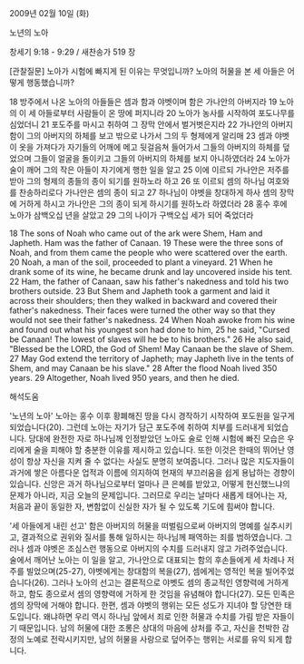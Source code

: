 2009년 02월 10일 (화)

노년의 노아



창세기 9:18 - 9:29 / 새찬송가 519 장

[관찰질문]
노아가 시험에 빠지게 된 이유는 무엇입니까?
노아의 허물을 본 세 아들은 어떻게 행동했습니까?

18 방주에서 나온 노아의 아들들은 셈과 함과 야벳이며 함은 가나안의 아버지라 
19 노아의 이 세 아들로부터 사람들이 온 땅에 퍼지니라 
20 노아가 농사를 시작하여 포도나무를 심었더니 
21 포도주를 마시고 취하여 그 장막 안에서 벌거벗은지라 
22 가나안의 아버지 함이 그의 아버지의 하체를 보고 밖으로 나가서 그의 두 형제에게 알리매 
23 셈과 야벳이 옷을 가져다가 자기들의 어깨에 메고 뒷걸음쳐 들어가서 그들의 아버지의 하체를 덮었으며 그들이 얼굴을 돌이키고 그들의 아버지의 하체를 보지 아니하였더라 
24 노아가 술이 깨어 그의 작은 아들이 자기에게 행한 일을 알고 
25 이에 이르되 가나안은 저주를 받아 그의 형제의 종들의 종이 되기를 원하노라 하고 
26 또 이르되 셈의 하나님 여호와를 찬송하리로다 가나안은 셈의 종이 되고 
27 하나님이 야벳을 창대하게 하사 셈의 장막에 거하게 하시고 가나안은 그의 종이 되게 하시기를 원하노라 하였더라 
28 홍수 후에 노아가 삼백오십 년을 살았고 
29 그의 나이가 구백오십 세가 되어 죽었더라 

18 The sons of Noah who came out of the ark were Shem, Ham and Japheth. Ham was the father of Canaan. 
19 These were the three sons of Noah, and from them came the people who were scattered over the earth. 
20 Noah, a man of the soil, proceeded to plant a vineyard. 
21 When he drank some of its wine, he became drunk and lay uncovered inside his tent. 
22 Ham, the father of Canaan, saw his father's nakedness and told his two brothers outside. 
23 But Shem and Japheth took a garment and laid it across their shoulders; then they walked in backward and covered their father's nakedness. Their faces were turned the other way so that they would not see their father's nakedness. 
24 When Noah awoke from his wine and found out what his youngest son had done to him, 
25 he said, "Cursed be Canaan! The lowest of slaves will he be to his brothers." 
26 He also said, "Blessed be the LORD, the God of Shem! May Canaan be the slave of Shem. 
27 May God extend the territory of Japheth; may Japheth live in the tents of Shem, and may Canaan be his slave." 
28 After the flood Noah lived 350 years. 
29 Altogether, Noah lived 950 years, and then he died.

해석도움





'노년의 노아'
 노아는 홍수 이후 황폐해진 땅을 다시 경작하기 시작하여 포도원을 일구게 되었습니다(20). 그런데 노아는 자기가 담근 포도주에 취하여 치부를 드러내게 되었습니다. 당대에 완전한 자로 하나님께 인정받았던 노아도 술로 인해 시험에 빠진 모습은 우리에게 술을 피해야 할 충분한 이유를 제시하고 있습니다. 또한 이것은 한때의 뛰어난 영성이 항상 자신을 지켜 줄 수 없다는 사실도 분명히 보여줍니다. 그러나 많은 지도자들이 과거에 쌓은 아름다운 업적과 이름에 의지하여 현재의 부끄러움을 쉽게 용납하는 경향이 있습니다. 신앙은 과거 하나님으로부터 얼마나 큰 은혜를 받았고, 어떻게 헌신했느냐의 문제가 아니라, 지금 오늘의 문제입니다. 그러므로 우리는 날마다 새롭게 태어나는 자, 처음과 끝이 동일한 자, 변함없이 신실한 자가 될 수 있도록 기도에 힘써야 합니다. 

'세 아들에게 내린 선고'
 함은 아버지의 허물을 떠벌림으로써 아버지의 명예를 실추시키고, 결과적으로 권위와 질서를 통해 일하시는 하나님께 패역하는 죄를 범하였습니다. 그러나 셈과 야벳은 조심스런 행동으로 아버지의 수치를 드러내지 않고 가려주었습니다. 술에서 깨어난 노아는 이 일을 알고, 가나안으로 대표되는 함의 후손들에게 세 차례나 저주를 빌었으며(25-27), 야벳에게는 창대함의 복을(27), 셈에게는 영적인 복을 빌어주었습니다(26). 그러나 노아의 선고는 결론적으로 야벳도 셈의 종교적인 영향력에 거하게 하고, 함도 종으로서 셈의 영향력에 거하게 한 것임을 유념해야 합니다(27). 모든 민족은 셈의 장막에 거해야 합니다. 한편, 셈과 야벳의 행위는 모든 성도가 지녀야 할 당연한 태도입니다. 왜냐하면 우리 역시 하나님 앞에서 죄로 인한 허물과 수치를 가림 받은 자들이기 때문입니다. 남의 허물에 대한 조롱은 상대의 마음에 상처를 주고, 자신을 천박한 감정의 노예로 전락시키지만, 남의 허물을 사랑으로 덮어주는 행위는 서로를 유익 되게 합니다.
